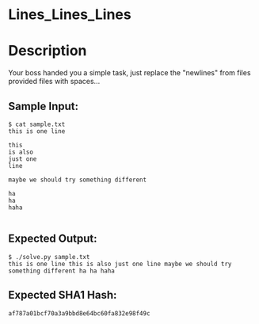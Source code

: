 # Lines_Lines_Lines

# Description

<p>Your boss handed you a simple task, just replace the "newlines" from files provided files with spaces...</p>

## Sample Input:

```
$ cat sample.txt
this is one line

this
is also
just one
line

maybe we should try something different

ha
ha
haha


```
## Expected Output:

```
$ ./solve.py sample.txt
this is one line this is also just one line maybe we should try something different ha ha haha
```
## Expected SHA1 Hash:

```
af787a01bcf70a3a9bbd8e64bc60fa832e98f49c
```
